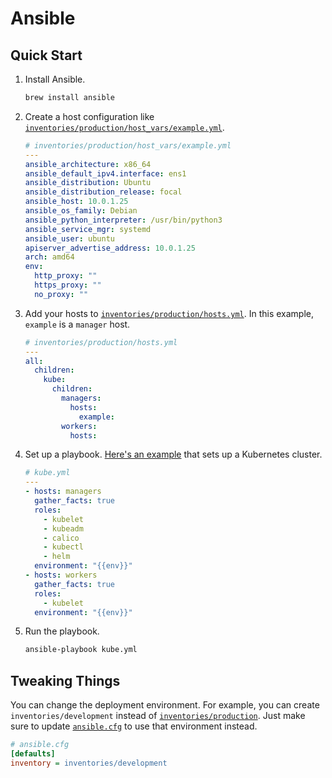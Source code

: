 # Ansible

## Quick Start

1. Install Ansible.

   ```sh
   brew install ansible
   ```

2. Create a host configuration like [`inventories/production/host_vars/example.yml`](inventories/production/host_vars/example.yml).

   ```yaml
   # inventories/production/host_vars/example.yml
   ---
   ansible_architecture: x86_64
   ansible_default_ipv4.interface: ens1
   ansible_distribution: Ubuntu
   ansible_distribution_release: focal
   ansible_host: 10.0.1.25
   ansible_os_family: Debian
   ansible_python_interpreter: /usr/bin/python3
   ansible_service_mgr: systemd
   ansible_user: ubuntu
   apiserver_advertise_address: 10.0.1.25
   arch: amd64
   env:
     http_proxy: ""
     https_proxy: ""
     no_proxy: ""
   ```

3. Add your hosts to [`inventories/production/hosts.yml`](inventories/production/hosts.yml). In this example, `example` is a `manager` host.

   ```yaml
   # inventories/production/hosts.yml
   ---
   all:
     children:
       kube:
         children:
           managers:
             hosts:
               example:
           workers:
             hosts:
   ```

4. Set up a playbook. [Here's an example](kube.yml) that sets up a Kubernetes cluster.

   ```yaml
   # kube.yml
   ---
   - hosts: managers
     gather_facts: true
     roles:
       - kubelet
       - kubeadm
       - calico
       - kubectl
       - helm
     environment: "{{env}}"
   - hosts: workers
     gather_facts: true
     roles:
       - kubelet
     environment: "{{env}}"
   ```

5. Run the playbook.

   ```sh
   ansible-playbook kube.yml
   ```

## Tweaking Things

You can change the deployment environment. For example, you can create `inventories/development` instead of [`inventories/production`](inventories/production). Just make sure to update [`ansible.cfg`](ansible.cfg) to use that environment instead.

```ini
# ansible.cfg
[defaults]
inventory = inventories/development
```
